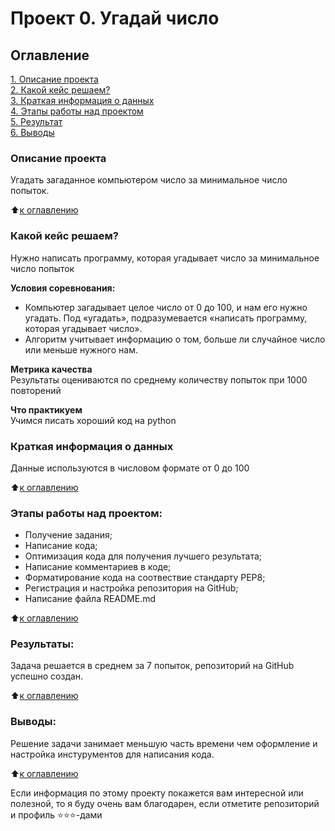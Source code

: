 # Проект 0. Угадай число

## Оглавление  
[1. Описание проекта](.README.md#Описание-проекта)  
[2. Какой кейс решаем?](.README.md#Какой-кейс-решаем)  
[3. Краткая информация о данных](.README.md#Краткая-информация-о-данных)  
[4. Этапы работы над проектом](.README.md#Этапы-работы-над-проектом)  
[5. Результат](.README.md#Результат)    
[6. Выводы](.README.md#Выводы) 

### Описание проекта    
Угадать загаданное компьютером число за минимальное число попыток.

:arrow_up:[к оглавлению](_)


### Какой кейс решаем?    
Нужно написать программу, которая угадывает число за минимальное число попыток

**Условия соревнования:**  
- Компьютер загадывает целое число от 0 до 100, и нам его нужно угадать. Под «угадать», подразумевается «написать программу, которая угадывает число».
- Алгоритм учитывает информацию о том, больше ли случайное число или меньше нужного нам.

**Метрика качества**     
Результаты оцениваются по среднему количеству попыток при 1000 повторений

**Что практикуем**     
Учимся писать хороший код на python


### Краткая информация о данных
Данные используются в числовом формате от 0 до 100
  
:arrow_up:[к оглавлению](.README.md#Оглавление)


### Этапы работы над проектом:  
- Получение задания;
- Написание кода;
- Оптимизация кода для получения лучшего результата;
- Написание комментариев в коде;
- Форматирование кода на соотвествие стандарту PEP8;
- Регистрация и настройка репозитория на GitHub;
- Написание файла README.md


:arrow_up:[к оглавлению](.README.md#Оглавление)


### Результаты:  
Задача решается в среднем за 7 попыток, репозиторий на GitHub успешно создан.

:arrow_up:[к оглавлению](.README.md#Оглавление)


### Выводы:  
Решение задачи занимает меньшую часть времени чем оформление и настройка инстурументов для написания кода. 

:arrow_up:[к оглавлению](.README.md#Оглавление)


Если информация по этому проекту покажется вам интересной или полезной, то я буду очень вам благодарен, если отметите репозиторий и профиль ⭐️⭐️⭐️-дами